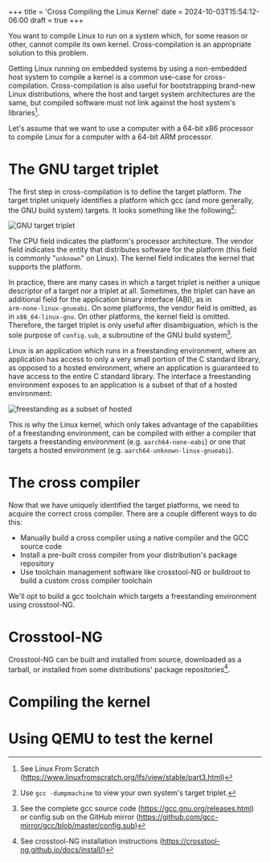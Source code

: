 +++
title = 'Cross Compiling the Linux Kernel'
date = 2024-10-03T15:54:12-06:00
draft = true
+++

You want to compile Linux to run on a system which, for some reason or other,
cannot compile its own kernel. Cross-compilation is an appropriate solution to
this problem.

Getting Linux running on embedded systems by using a non-embedded host system to
compile a kernel is a common use-case for cross-compilation. Cross-compilation
is also useful for bootstrapping brand-new Linux distributions, where the host
and target system architectures are the same, but compiled software must not
link against the host system's libraries[^1].

Let's assume that we want to use a computer with a 64-bit x86 processor to
compile Linux for a computer with a 64-bit ARM processor.

# The GNU target triplet

The first step in cross-compilation is to define the target platform. The target
triplet uniquely identifies a platform which gcc (and more generally, the GNU
build system) targets. It looks something like the following[^2]:

![GNU target triplet](/tex/gnu-triplet.svg)

The CPU field indicates the platform's processor architecture. The vendor field
indicates the entity that distributes software for the platform (this field is
commonly "`unknown`" on Linux). The kernel field indicates the kernel that
supports the platform.

In practice, there are many cases in which a target triplet is neither a unique
descriptor of a target nor a triplet at all. Sometimes, the triplet can have an
additional field for the application binary interface (ABI), as in
`arm‑none‑linux‑gnueabi`. On some platforms, the vendor field is omitted, as in
`x86_64‑linux-gnu`. On other platforms, the kernel field is omitted. Therefore,
the target triplet is only useful after disambiguation, which is the sole
purpose of `config.sub`, a subroutine of the GNU build system[^3].

Linux is an application which runs in a freestanding environment, where an
application has access to only a very small portion of the C standard library,
as opposed to a hosted environment, where an application is guaranteed to have
access to the entire C standard library. The interface a freestanding
environment exposes to an application is a subset of that of a hosted
environment:

![freestanding as a subset of hosted](/tex/freestanding-hosted-environments.svg)

This is why the Linux kernel, which only takes advantage of the capabilities of
a freestanding environment, can be compiled with either a compiler that targets
a freestanding environment (e.g. `aarch64‑none‑eabi`) or one that targets a
hosted environment (e.g. `aarch64‑unknown‑linux‑gnueabi`).

# The cross compiler

Now that we have uniquely identified the target platforms, we need to acquire
the correct cross compiler. There are a couple different ways to do this:

* Manually build a cross compiler using a native compiler and the GCC source
  code
* Install a pre-built cross compiler from your distribution's package
  repository
* Use toolchain management software like crosstool-NG or buildroot to build a
  custom cross compiler toolchain

We'll opt to build a gcc toolchain which targets a freestanding environment
using crosstool-NG.

# Crosstool-NG

Crosstool-NG can be built and installed from source, downloaded as a tarball, or
installed from some distributions' package repositories[^4]. 

# Compiling the kernel

# Using QEMU to test the kernel

[^1]: See Linux From Scratch
    (https://www.linuxfromscratch.org/lfs/view/stable/part3.html)
[^2]: Use `gcc -dumpmachine` to view your own system's target triplet.
[^3]: See the complete gcc source code (https://gcc.gnu.org/releases.html) or
    config.sub on the GitHub mirror
    (https://github.com/gcc-mirror/gcc/blob/master/config.sub)
[^4]: See crosstool-NG installation instructions
    (https://crosstool-ng.github.io/docs/install/)